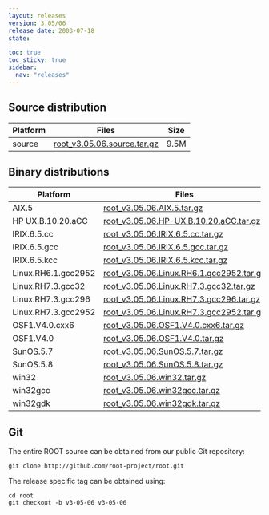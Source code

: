 ```yaml
---
layout: releases
version: 3.05/06
release_date: 2003-07-18
state:

toc: true
toc_sticky: true
sidebar:
  nav: "releases"
---
```



## Source distribution

| Platform       | Files | Size |
|-----------|-------|-----|
| source | [root_v3.05.06.source.tar.gz](https://root.cern.ch/download/root_v3.05.06.source.tar.gz) | 9.5M |


## Binary distributions

| Platform       | Files | Size |
|-----------|-------|-----|
| AIX.5 | [root_v3.05.06.AIX.5.tar.gz](https://root.cern.ch/download/root_v3.05.06.AIX.5.tar.gz) |  17M |
| HP UX.B.10.20.aCC | [root_v3.05.06.HP-UX.B.10.20.aCC.tar.gz](https://root.cern.ch/download/root_v3.05.06.HP-UX.B.10.20.aCC.tar.gz) |  23M |
| IRIX.6.5.cc | [root_v3.05.06.IRIX.6.5.cc.tar.gz](https://root.cern.ch/download/root_v3.05.06.IRIX.6.5.cc.tar.gz) |  16M |
| IRIX.6.5.gcc | [root_v3.05.06.IRIX.6.5.gcc.tar.gz](https://root.cern.ch/download/root_v3.05.06.IRIX.6.5.gcc.tar.gz) |  18M |
| IRIX.6.5.kcc | [root_v3.05.06.IRIX.6.5.kcc.tar.gz](https://root.cern.ch/download/root_v3.05.06.IRIX.6.5.kcc.tar.gz) |  17M |
| Linux.RH6.1.gcc2952 | [root_v3.05.06.Linux.RH6.1.gcc2952.tar.gz](https://root.cern.ch/download/root_v3.05.06.Linux.RH6.1.gcc2952.tar.gz) |  14M |
| Linux.RH7.3.gcc32 | [root_v3.05.06.Linux.RH7.3.gcc32.tar.gz](https://root.cern.ch/download/root_v3.05.06.Linux.RH7.3.gcc32.tar.gz) |  13M |
| Linux.RH7.3.gcc296 | [root_v3.05.06.Linux.RH7.3.gcc296.tar.gz](https://root.cern.ch/download/root_v3.05.06.Linux.RH7.3.gcc296.tar.gz) |  17M |
| Linux.RH7.3.gcc2952 | [root_v3.05.06.Linux.RH7.3.gcc2952.tar.gz](https://root.cern.ch/download/root_v3.05.06.Linux.RH7.3.gcc2952.tar.gz) |  15M |
| OSF1.V4.0.cxx6 | [root_v3.05.06.OSF1.V4.0.cxx6.tar.gz](https://root.cern.ch/download/root_v3.05.06.OSF1.V4.0.cxx6.tar.gz) |  18M |
| OSF1.V4.0 | [root_v3.05.06.OSF1.V4.0.tar.gz](https://root.cern.ch/download/root_v3.05.06.OSF1.V4.0.tar.gz) |  20M |
| SunOS.5.7 | [root_v3.05.06.SunOS.5.7.tar.gz](https://root.cern.ch/download/root_v3.05.06.SunOS.5.7.tar.gz) |  19M |
| SunOS.5.8 | [root_v3.05.06.SunOS.5.8.tar.gz](https://root.cern.ch/download/root_v3.05.06.SunOS.5.8.tar.gz) |  17M |
| win32 | [root_v3.05.06.win32.tar.gz](https://root.cern.ch/download/root_v3.05.06.win32.tar.gz) |  20M |
| win32gcc | [root_v3.05.06.win32gcc.tar.gz](https://root.cern.ch/download/root_v3.05.06.win32gcc.tar.gz) |  16M |
| win32gdk | [root_v3.05.06.win32gdk.tar.gz](https://root.cern.ch/download/root_v3.05.06.win32gdk.tar.gz) |  21M |


## Git
The entire ROOT source can be obtained from our public Git repository:

~~~
git clone http://github.com/root-project/root.git
~~~
The release specific tag can be obtained using:
~~~
cd root
git checkout -b v3-05-06 v3-05-06
~~~

